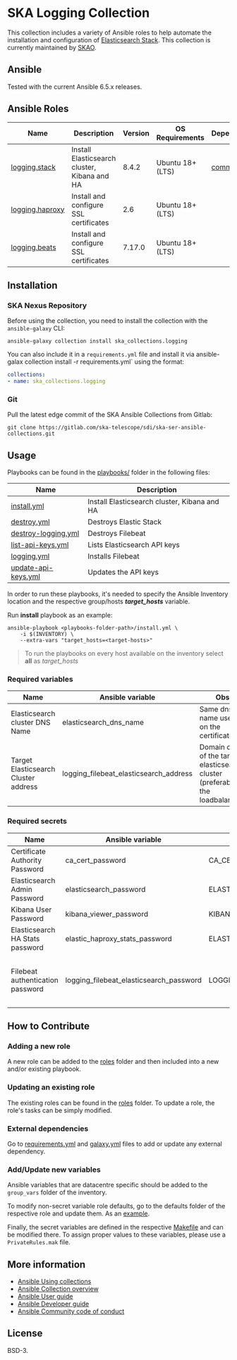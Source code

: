 # SKA Logging Collection

This collection includes a variety of Ansible roles to help automate the installation and configuration of [Elasticsearch Stack](https://www.elastic.co/elastic-stack/).
This collection is currently maintained by [SKAO](https://www.skao.int/).

## Ansible

Tested with the current Ansible 6.5.x releases.

## Ansible Roles
| Name | Description | Version | OS Requirements | Dependencies |
| ---- | ----------- | ------- | --- | ---|
| [logging.stack](https://gitlab.com/ska-telescope/sdi/ska-ser-ansible-collections/-/tree/main/ansible_collections/ska_collections/logging/roles/stack) | Install Elasticsearch cluster, Kibana and HA | 8.4.2 | Ubuntu 18+ (LTS) | [common.certs](https://gitlab.com/ska-telescope/sdi/ska-ser-ansible-collections/-/tree/main/ansible_collections/ska_collections/common/roles/certs) |
| [logging.haproxy](https://gitlab.com/ska-telescope/sdi/ska-ser-ansible-collections/-/tree/main/ansible_collections/ska_collections/logging/roles/haproxy) | Install and configure SSL certificates | 2.6 | Ubuntu 18+ (LTS) | |
| [logging.beats](https://gitlab.com/ska-telescope/sdi/ska-ser-ansible-collections/-/tree/main/ansible_collections/ska_collections/logging/roles/beats) | Install and configure SSL certificates | 7.17.0 | Ubuntu 18+ (LTS) | |

## Installation

### SKA Nexus Repository

Before using the collection, you need to install the collection with the `ansible-galaxy` CLI:

    ansible-galaxy collection install ska_collections.logging

You can also include it in a `requirements.yml` file and install it via ansible-galax collection install -r requirements.yml` using the format:

```yaml
collections:
- name: ska_collections.logging
```

### Git

Pull the latest edge commit of the SKA Ansible Collections from Gitlab:

```
git clone https://gitlab.com/ska-telescope/sdi/ska-ser-ansible-collections.git
```

## Usage

Playbooks can be found in the [playbooks/](https://gitlab.com/ska-telescope/sdi/ska-ser-ansible-collections/-/tree/main/ansible_collections/ska_collections/logging/playbooks) folder in the following files:

| Name | Description |
| ---- | ----------- |
| [install.yml](https://gitlab.com/ska-telescope/sdi/ska-ser-ansible-collections/-/blob/1441ec87eebf5e0ea3a579a25761449f7f853a94/ansible_collections/ska_collections/logging/playbooks/common.yml) | Install Elasticsearch cluster, Kibana and HA  |
| [destroy.yml](https://gitlab.com/ska-telescope/sdi/ska-ser-ansible-collections/-/blob/1441ec87eebf5e0ea3a579a25761449f7f853a94/ansible_collections/ska_collections/logging/playbooks/destroy.yml) | Destroys Elastic Stack |
| [destroy-logging.yml](https://gitlab.com/ska-telescope/sdi/ska-ser-ansible-collections/-/blob/1441ec87eebf5e0ea3a579a25761449f7f853a94/ansible_collections/ska_collections/logging/playbooks/destroy-logging.yml) | Destroys Filebeat |
| [list-api-keys.yml](https://gitlab.com/ska-telescope/sdi/ska-ser-ansible-collections/-/blob/1441ec87eebf5e0ea3a579a25761449f7f853a94/ansible_collections/ska_collections/logging/playbooks/list-api-keys.yml) | Lists Elasticsearch API keys |
| [logging.yml](https://gitlab.com/ska-telescope/sdi/ska-ser-ansible-collections/-/blob/1441ec87eebf5e0ea3a579a25761449f7f853a94/ansible_collections/ska_collections/logging/playbooks/logging.yml) | Installs Filebeat|
| [update-api-keys.yml](https://gitlab.com/ska-telescope/sdi/ska-ser-ansible-collections/-/blob/1441ec87eebf5e0ea3a579a25761449f7f853a94/ansible_collections/ska_collections/logging/playbooks/logging.yml) | Updates the API keys |

In order to run these playbooks, it's needed to specify the Ansible Inventory location and the respective group/hosts ***target_hosts*** variable.

Run **install** playbook as an example:
```
ansible-playbook <playbooks-folder-path>/install.yml \
	-i $(INVENTORY) \
	--extra-vars "target_hosts=<target-hosts>"
```

> To run the playbooks on every host available on the inventory select **all** as *target_hosts*

### Required variables

| Name | Ansible variable | Obs |
| ---- | ----------- | ----- |
| Elasticsearch cluster DNS Name | elasticsearch_dns_name | Same dns name used on the certificates |
| Target Elasticsearch Cluster address | logging_filebeat_elasticsearch_address | Domain or ip of the target elasticsearch cluster (preferably, the loadbalancer) |

### Required secrets

| Name | Ansible variable | ENV variable | Obs |
| ---- | ----------- | ------------ | ----- |
| Certificate Authority Password | ca_cert_password | CA_CERT_PASSWORD | |
| Elasticsearch Admin Password | elasticsearch_password | ELASTICSEARCH_PASSWORD | |
| Kibana User Password | kibana_viewer_password | KIBANA_VIEWER_PASSWORD | |
| Elasticsearch HA Stats password | elastic_haproxy_stats_password | ELASTIC_HAPROXY_STATS_PASSWORD | |
| Filebeat authentication password | logging_filebeat_elasticsearch_password | LOGGING_FILEBEAT_API_KEY | logging_filebeat_elasticsearch_auth_method: 'basic' -> Plain password <br><br> logging_filebeat_elasticsearch_auth_method: 'api-key' -> base64-decoded issued by `elasticsearch_api_keys`|

## How to Contribute

### Adding a new role
A new role can be added to the [roles](./roles/) folder and then included into a new and/or existing playbook.

### Updating an existing role
The existing roles can be found in the [roles](./roles/) folder. To update a role, the role's tasks can be simply modified.

### External dependencies
Go to [requirements.yml](../../../requirements.yml) and [galaxy.yml](./galaxy.yml) files to add or update any external dependency.

### Add/Update new variables
Ansible variables that are datacentre specific should be added to the `group_vars` folder of the inventory.

To modify non-secret variable role defaults, go to the defaults folder of the respective role and update them. As an [example](./roles/stack/defaults/main.yml).

Finally, the secret variables are defined in the respective [Makefile](../../../resources/jobs/logging.mk) and can be modified there. To assign proper values to these variables, please use a `PrivateRules.mak` file.

## More information

- [Ansible Using collections](https://docs.ansible.com/ansible/latest/user_guide/collections_using.html)
- [Ansible Collection overview](https://github.com/ansible-collections/overview)
- [Ansible User guide](https://docs.ansible.com/ansible/latest/user_guide/index.html)
- [Ansible Developer guide](https://docs.ansible.com/ansible/latest/dev_guide/index.html)
- [Ansible Community code of conduct](https://docs.ansible.com/ansible/latest/community/code_of_conduct.html)

## License

BSD-3.
